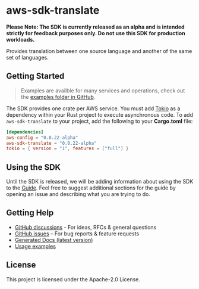 # aws-sdk-translate

**Please Note: The SDK is currently released as an alpha and is intended strictly for
feedback purposes only. Do not use this SDK for production workloads.**

Provides translation between one source language and another of the same set of languages.

## Getting Started

> Examples are availble for many services and operations, check out the
> [examples folder in GitHub](https://github.com/awslabs/aws-sdk-rust/tree/main/sdk/examples).

The SDK provides one crate per AWS service. You must add [Tokio](https://crates.io/crates/tokio)
as a dependency within your Rust project to execute asynchronous code. To add `aws-sdk-translate` to
your project, add the following to your **Cargo.toml** file:

```toml
[dependencies]
aws-config = "0.0.22-alpha"
aws-sdk-translate = "0.0.22-alpha"
tokio = { version = "1", features = ["full"] }
```

## Using the SDK

Until the SDK is released, we will be adding information about using the SDK to the
[Guide](https://github.com/awslabs/aws-sdk-rust/blob/main/Guide.md). Feel free to suggest
additional sections for the guide by opening an issue and describing what you are trying to do.

## Getting Help

* [GitHub discussions](https://github.com/awslabs/aws-sdk-rust/discussions) - For ideas, RFCs & general questions
* [GitHub issues](https://github.com/awslabs/aws-sdk-rust/issues/new/choose) – For bug reports & feature requests
* [Generated Docs (latest version)](https://awslabs.github.io/aws-sdk-rust/)
* [Usage examples](https://github.com/awslabs/aws-sdk-rust/tree/main/sdk/examples)

## License

This project is licensed under the Apache-2.0 License.

